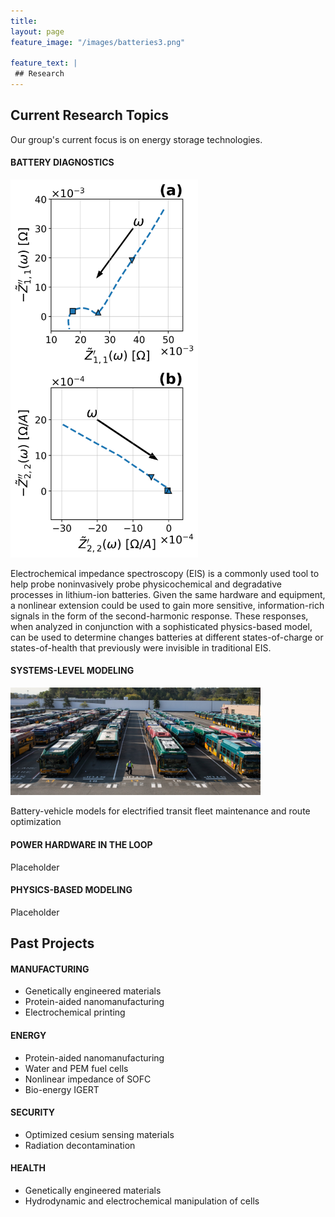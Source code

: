 ```yaml
---
title:
layout: page
feature_image: "/images/batteries3.png"

feature_text: |
 ## Research
---
```

## Current Research Topics

Our group's current focus is on energy storage technologies.

#### BATTERY DIAGNOSTICS
<!-- ![EIS spectra](/images/NLEIS.png =10x) -->
<img src="/images/NLEIS.png" alt="NLEIS spectra" width="300"/>

Electrochemical impedance spectroscopy (EIS) is a commonly used tool to help probe noninvasively probe physicochemical and degradative processes in lithium-ion batteries. Given the same hardware and equipment, a nonlinear extension could be used to gain more sensitive, information-rich signals in the form of the second-harmonic response. These responses, when analyzed in conjunction with a sophisticated physics-based model, can be used to determine changes batteries at different states-of-charge or states-of-health that previously were invisible in traditional EIS. 

#### SYSTEMS-LEVEL MODELING  
<img src="/images/bus_fleet.png" alt="NLEIS spectra" width="400"/>

Battery-vehicle models for electrified transit fleet maintenance and route optimization


#### POWER HARDWARE IN THE LOOP
Placeholder

#### PHYSICS-BASED MODELING  
Placeholder



## Past Projects

#### MANUFACTURING
- Genetically engineered materials
- Protein-aided nanomanufacturing
- Electrochemical printing

#### ENERGY
- Protein-aided nanomanufacturing
- Water and PEM fuel cells
- Nonlinear impedance of SOFC
- Bio-energy IGERT

#### SECURITY
- Optimized cesium sensing materials
- Radiation decontamination

#### HEALTH
- Genetically engineered materials
- Hydrodynamic and electrochemical manipulation of cells
